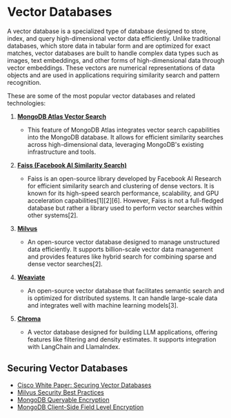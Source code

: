 # Vector Databases

A vector database is a specialized type of database designed to store, index, and query high-dimensional vector data efficiently. Unlike traditional databases, which store data in tabular form and are optimized for exact matches, vector databases are built to handle complex data types such as images, text embeddings, and other forms of high-dimensional data through vector embeddings. These vectors are numerical representations of data objects and are used in applications requiring similarity search and pattern recognition.

These are some of the most popular vector databases and related technologies:

1. **[MongoDB Atlas Vector Search](https://www.mongodb.com/products/platform/atlas-vector-search)**
   - This feature of MongoDB Atlas integrates vector search capabilities into the MongoDB database. It allows for efficient similarity searches across high-dimensional data, leveraging MongoDB's existing infrastructure and tools.

2. **[Faiss (Facebook AI Similarity Search)](https://github.com/facebookresearch/faiss/wiki/)**
   - Faiss is an open-source library developed by Facebook AI Research for efficient similarity search and clustering of dense vectors. It is known for its high-speed search performance, scalability, and GPU acceleration capabilities[1][2][6]. However, Faiss is not a full-fledged database but rather a library used to perform vector searches within other systems[2].

3. **[Milvus](https://milvus.io/)**
   - An open-source vector database designed to manage unstructured data efficiently. It supports billion-scale vector data management and provides features like hybrid search for combining sparse and dense vector searches[2].

4. **[Weaviate](https://weaviate.io/)**
   - An open-source vector database that facilitates semantic search and is optimized for distributed systems. It can handle large-scale data and integrates well with machine learning models[3].

5. **[Chroma](https://www.trychroma.com/)**
   - A vector database designed for building LLM applications, offering features like filtering and density estimates. It supports integration with LangChain and LlamaIndex.

## Securing Vector Databases

- [Cisco White Paper: Securing Vector Databases](https://sec.cloudapps.cisco.com/security/center/resources/securing-vector-databases)
- [Milvus Security Best Practices](https://milvus.io/blog/data-security.md)
- [MongoDB Queryable Encryption](https://www.mongodb.com/docs/manual/core/queryable-encryption)
- [MongoDB Client-Side Field Level Encryption](https://www.mongodb.com/docs/manual/core/csfle/)
